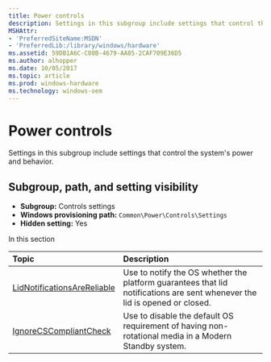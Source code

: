 ```yaml
---
title: Power controls
description: Settings in this subgroup include settings that control the system's power and behavior.
MSHAttr:
- 'PreferredSiteName:MSDN'
- 'PreferredLib:/library/windows/hardware'
ms.assetid: 59DB1A6C-C08B-4679-AA85-2CAF709E36D5
ms.author: alhopper
ms.date: 10/05/2017
ms.topic: article
ms.prod: windows-hardware
ms.technology: windows-oem
---
```

# Power controls

Settings in this subgroup include settings that control the system's power and behavior.

## Subgroup, path, and setting visibility

* **Subgroup:** Controls settings
* **Windows provisioning path:** `Common\Power\Controls\Settings`
* **Hidden setting:** Yes

In this section

| Topic                                         | Description                                                       |
|:----------------------------------------------|:------------------------------------------------------------------|
| [LidNotificationsAreReliable](lidnotificationsarereliable.md) | Use to notify the OS whether the platform guarantees that lid notifications are sent whenever the lid is opened or closed. |
| [IgnoreCSCompliantCheck](power-controls-ignorecscompliancecheck.md) | Use to disable the default OS requirement of having non-rotational media in a Modern Standby system.    |